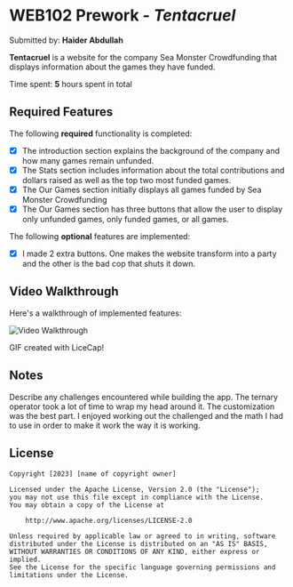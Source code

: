 # WEB102 Prework - *Tentacruel*

Submitted by: **Haider Abdullah**

**Tentacruel** is a website for the company Sea Monster Crowdfunding that displays information about the games they have funded.

Time spent: **5** hours spent in total

## Required Features

The following **required** functionality is completed:

* [x] The introduction section explains the background of the company and how many games remain unfunded.
* [x] The Stats section includes information about the total contributions and dollars raised as well as the top two most funded games.
* [x] The Our Games section initially displays all games funded by Sea Monster Crowdfunding
* [x] The Our Games section has three buttons that allow the user to display only unfunded games, only funded games, or all games.

The following **optional** features are implemented:

* [x] I made 2 extra buttons. One makes the website transform into a party and the other is the bad cop that shuts it down.

## Video Walkthrough

Here's a walkthrough of implemented features:

<img src='https://imgur.com/a/R23jsq1' title='Video Walkthrough' width='' alt='Video Walkthrough' />


GIF created with LiceCap! 

## Notes

Describe any challenges encountered while building the app.
The ternary operator took a lot of time to wrap my head around it. The customization was the best part. I enjoyed working out the challenged and the math I had to use in order to make it work the way it is working. 


## License

    Copyright [2023] [name of copyright owner]

    Licensed under the Apache License, Version 2.0 (the "License");
    you may not use this file except in compliance with the License.
    You may obtain a copy of the License at

        http://www.apache.org/licenses/LICENSE-2.0

    Unless required by applicable law or agreed to in writing, software
    distributed under the License is distributed on an "AS IS" BASIS,
    WITHOUT WARRANTIES OR CONDITIONS OF ANY KIND, either express or implied.
    See the License for the specific language governing permissions and
    limitations under the License.
